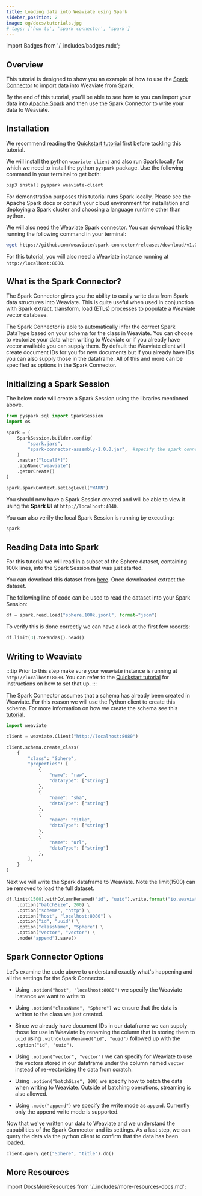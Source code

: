 ```yaml
---
title: Loading data into Weaviate using Spark
sidebar_position: 2
image: og/docs/tutorials.jpg
# tags: ['how to', 'spark connector', 'spark']
---
```

import Badges from '/_includes/badges.mdx';

<Badges/>

## Overview

This tutorial is designed to show you an example of how to use the [Spark Connector](https://github.com/weaviate/spark-connector) to import data into Weaviate from Spark. 

By the end of this tutorial, you'll be able to see how to you can import your data into [Apache Spark](https://spark.apache.org/) and then use the Spark Connector to write your data to Weaviate.

## Installation

We recommend reading the [Quickstart tutorial](../quickstart/index.md) first before tackling this tutorial.

We will install the python `weaviate-client` and also run Spark locally for which we need to install the python `pyspark` package. Use the following command in your terminal to get both:
```bash
pip3 install pyspark weaviate-client
```

For demonstration purposes this tutorial runs Spark locally. Please see the Apache Spark docs or consult your cloud environment for installation and deploying a Spark cluster and choosing a language runtime other than python.

We will also need the Weaviate Spark connector. You can download this by running the following command in your terminal:

```bash
wget https://github.com/weaviate/spark-connector/releases/download/v1.0.0/spark-connector-assembly-1.0.0.jar
```

For this tutorial, you will also need a Weaviate instance running at `http://localhost:8080`.
  

## What is the Spark Connector?

The Spark Connector gives you the ability to easily write data from Spark data structures into Weaviate. This is quite useful when used in conjunction with Spark extract, transform, load (ETLs) processes to populate a Weaviate vector database.

The Spark Connector is able to automatically infer the correct Spark DataType based on your schema for the class in Weaviate. You can choose to vectorize your data when writing to Weaviate or if you already have vector available you can supply them. By default the Weaviate client will create document IDs for you for new documents but if you already have IDs you can also supply those in the dataframe. All of this and more can be specified as options in the Spark Connector. 

## Initializing a Spark Session

The below code will create a Spark Session using the libraries mentioned above.

```python
from pyspark.sql import SparkSession
import os

spark = (
    SparkSession.builder.config(
        "spark.jars",
        "spark-connector-assembly-1.0.0.jar",  #specify the spark connector JAR
    )
    .master("local[*]")
    .appName("weaviate")
    .getOrCreate()
)

spark.sparkContext.setLogLevel("WARN")
```

You should now have a Spark Session created and will be able to view it using the **Spark UI** at `http://localhost:4040`.

You can also verify the local Spark Session is running by executing:

```python
spark
```

## Reading Data into Spark

For this tutorial we will read in a subset of the Sphere dataset, containing 100k lines, into the Spark Session that was just started. 

You can download this dataset from [here](https://storage.googleapis.com/sphere-demo/sphere.100k.jsonl.tar.gz). Once downloaded extract the dataset.

The following line of code can be used to read the dataset into your Spark Session:

```python
df = spark.read.load("sphere.100k.jsonl", format="json")
```

To verify this is done correctly we can have a look at the first few records:

```python
df.limit(3).toPandas().head()
```

## Writing to Weaviate

:::tip
Prior to this step make sure your weaviate instance is running at `http://localhost:8080`. You can refer to the [Quickstart tutorial](../quickstart/index.md) for instructions on how to set that up.
:::

The Spark Connector assumes that a schema has already been created in Weaviate. For this reason we will use the Python client to create this schema. For more information on how we create the schema see this [tutorial](./how-to-create-a-schema.md).

```python
import weaviate

client = weaviate.Client("http://localhost:8080")

client.schema.create_class(
    {
        "class": "Sphere",
        "properties": [
            {
                "name": "raw", 
                "dataType": ["string"]
            },
            {
                "name": "sha", 
                "dataType": ["string"]
            },
            {
                "name": "title", 
                "dataType": ["string"]
            },
            {
                "name": "url", 
                "dataType": ["string"]
            },
        ],
    }
)
```

Next we will write the Spark dataframe to Weaviate. Note the limit(1500) can be removed to load the full dataset.

```python
df.limit(1500).withColumnRenamed("id", "uuid").write.format("io.weaviate.spark.Weaviate") \
    .option("batchSize", 200) \
    .option("scheme", "http") \
    .option("host", "localhost:8080") \
    .option("id", "uuid") \
    .option("className", "Sphere") \
    .option("vector", "vector") \
    .mode("append").save()
```

## Spark Connector Options

Let's examine the code above to understand exactly what's happening and all the settings for the Spark Connector.

- Using `.option("host", "localhost:8080")` we specify the Weaviate instance we want to write to 

- Using `.option("className", "Sphere")` we ensure that the data is written to the class we just created.

- Since we already have document IDs in our dataframe we can supply those for use in Weaviate by renaming the column that is storing them to `uuid` using `.withColumnRenamed("id", "uuid")` followed up with the `.option("id", "uuid")`.

- Using `.option("vector", "vector")` we can specify for Weaviate to use the vectors stored in our dataframe under the column named `vector` instead of re-vectorizing the data from scratch.

- Using `.option("batchSize", 200)` we specify how to batch the data when writing to Weaviate. Outside of batching operations, streaming is also allowed.

- Using `.mode("append")` we specify the write mode as `append`. Currently only the append write mode is supported.

Now that we've written our data to Weaviate and we understand the capabilities of the Spark Connector and its settings. As a last step, we can query the data via the python client to confirm that the data has been loaded.

```python
client.query.get("Sphere", "title").do()
```

## More Resources

import DocsMoreResources from '/_includes/more-resources-docs.md';

<DocsMoreResources />

